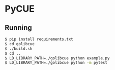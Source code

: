 
# PyCUE

## Running

```sh
$ pip install requirements.txt
$ cd golibcue
$ ./build.sh
$ cd ..
$ LD_LIBRARY_PATH=./golibcue python example.py
$ LD_LIBRARY_PATH=./golibcue python -m pytest
```
